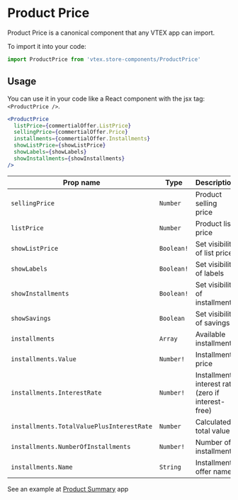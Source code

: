 # Product Price

Product Price is a canonical component that any VTEX app can import.

To import it into your code:

```js
import ProductPrice from 'vtex.store-components/ProductPrice'
```

## Usage

You can use it in your code like a React component with the jsx tag: `<ProductPrice />`.

```jsx
<ProductPrice
  listPrice={commertialOffer.ListPrice}
  sellingPrice={commertialOffer.Price}
  installments={commertialOffer.Installments}
  showListPrice={showListPrice}
  showLabels={showLabels}
  showInstallments={showInstallments}
/>
```

| Prop name | Type | Description |
| --- | --- | --- |
| `sellingPrice` | `Number` | Product selling price |
| `listPrice` | `Number` | Product list price |
| `showListPrice` | `Boolean!` | Set visibility of list price |
| `showLabels` | `Boolean!` | Set visibility of labels |
| `showInstallments` | `Boolean!` | Set visibility of installments |
| `showSavings` | `Boolean` | Set visibility of savings |
| `installments` | `Array` | Available installments |
| `installments.Value` | `Number!` | Installment price |
| `installments.InterestRate` | `Number!` | Installment interest rate (zero if interest-free) |
| `installments.TotalValuePlusInterestRate` | `Number` | Calculated total value |
| `installments.NumberOfInstallments` | `Number!` | Number of installments |
| `installments.Name` | `String` | Installment offer name |

See an example at [Product Summary](https://github.com/vtex-apps/product-summary/blob/master/react/ProductSummary.js#L84) app
